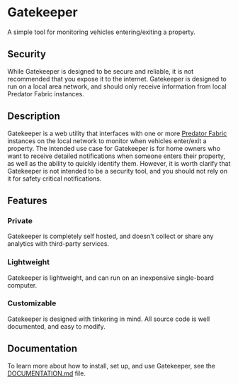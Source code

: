 # Gatekeeper 

A simple tool for monitoring vehicles entering/exiting a property.


## Security

While Gatekeeper is designed to be secure and reliable, it is not recommended that you expose it to the internet. Gatekeeper is designed to run on a local area network, and should only receive information from local Predator Fabric instances.


## Description

Gatekeeper is a web utility that interfaces with one or more [Predator Fabric](https://v0lttech.com/predatorfabric.php) instances on the local network to monitor when vehicles enter/exit a property. The intended use case for Gatekeeper is for home owners who want to receive detailed notifications when someone enters their property, as well as the ability to quickly identify them. However, it is worth clarify that Gatekeeper is not intended to be a security tool, and you should not rely on it for safety critical notifications.


## Features

### Private

Gatekeeper is completely self hosted, and doesn't collect or share any analytics with third-party services.

### Lightweight

Gatekeeper is lightweight, and can run on an inexpensive single-board computer.

### Customizable

Gatekeeper is designed with tinkering in mind. All source code is well documented, and easy to modify.


## Documentation

To learn more about how to install, set up, and use Gatekeeper, see the [DOCUMENTATION.md](DOCUMENTATION.md) file.
